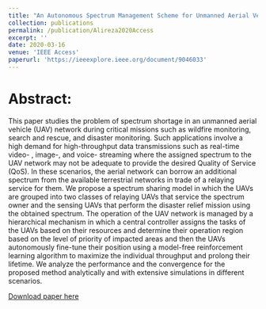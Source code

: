 ```yaml
---
title: "An Autonomous Spectrum Management Scheme for Unmanned Aerial Vehicle Networks in Disaster Relief Operations"
collection: publications
permalink: /publication/Alireza2020Access
excerpt: ''
date: 2020-03-16
venue: 'IEEE Access'
paperurl: 'https://ieeexplore.ieee.org/document/9046033'
---
```

# Abstract:
This paper studies the problem of spectrum shortage in an unmanned aerial vehicle (UAV)
network during critical missions such as wildfire monitoring, search and rescue, and disaster monitoring.
Such applications involve a high demand for high-throughput data transmissions such as real-time video-
, image-, and voice- streaming where the assigned spectrum to the UAV network may not be adequate
to provide the desired Quality of Service (QoS). In these scenarios, the aerial network can borrow an
additional spectrum from the available terrestrial networks in trade of a relaying service for them. We
propose a spectrum sharing model in which the UAVs are grouped into two classes of relaying UAVs that
service the spectrum owner and the sensing UAVs that perform the disaster relief mission using the obtained
spectrum. The operation of the UAV network is managed by a hierarchical mechanism in which a central
controller assigns the tasks of the UAVs based on their resources and determine their operation region based
on the level of priority of impacted areas and then the UAVs autonomously fine-tune their position using
a model-free reinforcement learning algorithm to maximize the individual throughput and prolong their
lifetime. We analyze the performance and the convergence for the proposed method analytically and with
extensive simulations in different scenarios.

[Download paper here](http://AlirezaShamsoshoara.github.io/files/Alireza2020Autonomous.pdf)

<!--- Recommended citation: Your Name, You. (2009). "Paper Title Number 1." <i>Journal 1</i>. 1(1). --->
